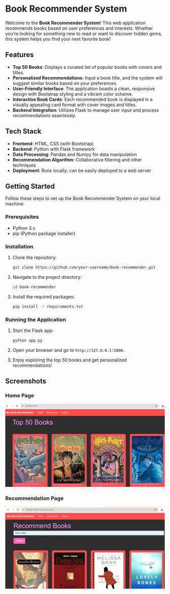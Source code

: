 
# Book Recommender System

Welcome to the **Book Recommender System**! This web application recommends books based on user preferences and interests. Whether you're looking for something new to read or want to discover hidden gems, this system helps you find your next favorite book!

## Features

- **Top 50 Books**: Displays a curated list of popular books with covers and titles.
- **Personalized Recommendations**: Input a book title, and the system will suggest similar books based on your preferences.
- **User-Friendly Interface**: The application boasts a clean, responsive design with Bootstrap styling and a vibrant color scheme.
- **Interactive Book Cards**: Each recommended book is displayed in a visually appealing card format with cover images and titles.
- **Backend Integration**: Utilizes Flask to manage user input and process recommendations seamlessly.

## Tech Stack

- **Frontend**: HTML, CSS (with Bootstrap)
- **Backend**: Python with Flask framework
- **Data Processing**: Pandas and Numpy for data manipulation
- **Recommendation Algorithm**: Collaborative filtering and other techniques
- **Deployment**: Runs locally; can be easily deployed to a web server

## Getting Started

Follow these steps to set up the Book Recommender System on your local machine:

### Prerequisites

- Python 3.x
- pip (Python package installer)

### Installation

1. Clone the repository:

   ```bash
   git clone https://github.com/your-username/book-recommender.git
   ```

2. Navigate to the project directory:

   ```bash
   cd book-recommender
   ```

3. Install the required packages:

   ```bash
   pip install -r requirements.txt
   ```

### Running the Application

1. Start the Flask app:

   ```bash
   python app.py
   ```

2. Open your browser and go to `http://127.0.0.1:5000`.

3. Enjoy exploring the top 50 books and get personalized recommendations!

## Screenshots

### Home Page
![Home Page](templates/ss1.png)

### Recommendation Page
![Recommendation Page](templates/ss2.png)

